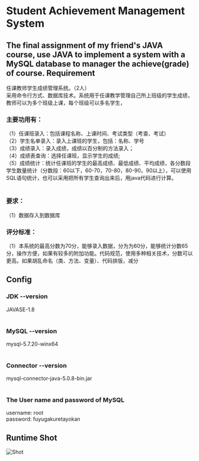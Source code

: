 Student Achievement Management System
=========
The final assignment of my friend's JAVA course, use JAVA to implement a system with a MySQL database to manager the achieve(grade) of course.
Requirement
-----------
任课教师学生成绩管理系统。（2人）<br>
采用命令行方式、数据库技术。系统用于任课教学管理自己所上班级的学生成绩，教师可以为多个班级上课，每个班级可以多名学生，<br>
### 主要功用有：
（1）任课班录入：包括课程名称、上课时间、考试类型（考查、考试）<br>
（2）学生名单录入：录入上课班的学生，包括：名称、学号<br>
（3）成绩录入：录入成绩，成绩以百分制的方法录入；<br>
（4）成绩表查询：选择任课班，显示学生的成绩;<br>
（5）成绩统计：统计任课班的学生的最高成绩、最低成绩、平均成绩，各分数段学生数量统计（分数段：60以下，60-70，70-80，80-90，90以上），可以使用SQL语句统计，也可以采用把所有学生查询出来后，用java代码进行计算。<br>
<br>
### 要求：
（1）数据存入到数据库<br>
### 评分标准：
（1）本系统的最高分数为70分，能够录入数据，分为为60分，能够统计分数65分，操作方便，如果有较多的附加功能。代码规范，使用多种相关技术，分数可以更高。如果胡乱命名（类、方法、变量）、代码排版，减分<br>

Config
----------
### JDK --version
JAVASE-1.8<br>
<br>
### MySQL --version
mysql-5.7.20-winx64<br>
<br>
### Connector --version
mysql-connector-java-5.0.8-bin.jar<br>
<br>
### The User name and password of MySQL
username: root<br>
password: fuyugakuretayokan<br>

Runtime Shot
-----------
![Shot](https://github.com/1234567henggelolikon/Student-Achievement-Management-System/raw/master/runtime_shot.png "Runtime Shot")

